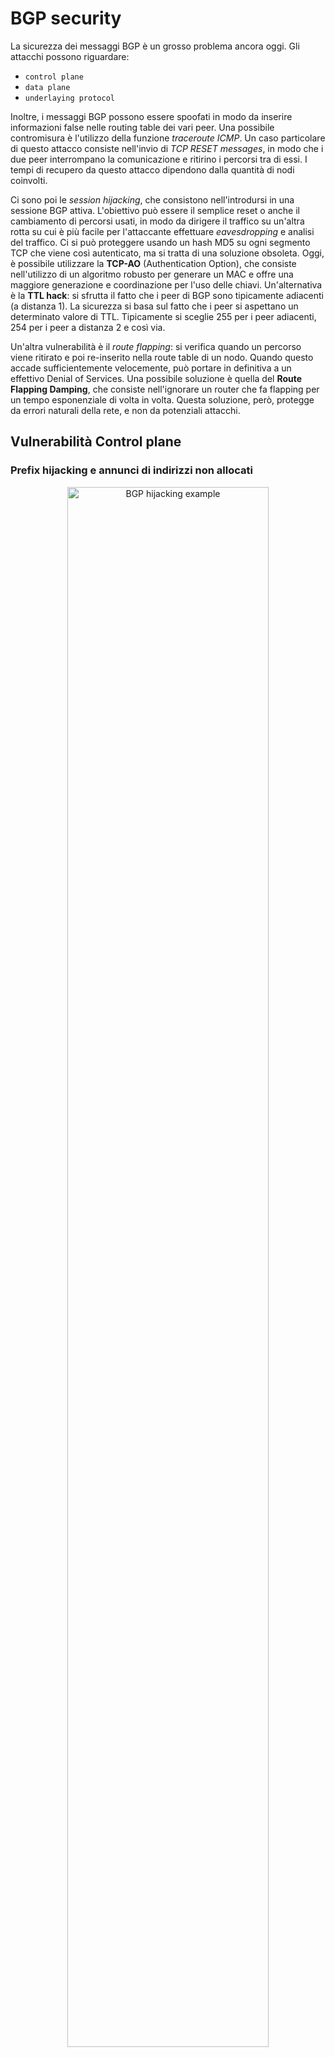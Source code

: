 # BGP security

La sicurezza dei messaggi BGP è un grosso problema ancora oggi. Gli attacchi possono riguardare:
- `control plane`
- `data plane`
- `underlaying protocol`

Inoltre, i messaggi BGP possono essere spoofati in modo da inserire informazioni false nelle routing table dei vari peer. Una possibile contromisura è l'utilizzo della funzione _traceroute ICMP_. Un caso particolare di questo attacco consiste nell'invio di _TCP RESET messages_, in modo che i due peer interrompano la comunicazione e ritirino i percorsi tra di essi. I tempi di recupero da questo attacco dipendono dalla quantità di nodi coinvolti.

Ci sono poi le _session hijacking_, che consistono nell'introdursi in una sessione BGP attiva. L'obiettivo può essere il semplice reset o anche il cambiamento di percorsi usati, in modo da dirigere il traffico su un'altra rotta su cui è più facile per l'attaccante effettuare _eavesdropping_ e analisi del traffico. Ci si può proteggere usando un hash MD5 su ogni segmento TCP che viene così autenticato, ma si tratta di una soluzione obsoleta. Oggi, è possibile utilizzare la **TCP-AO** (Authentication Option), che consiste nell'utilizzo di un algoritmo robusto per generare un MAC e offre una maggiore generazione e coordinazione per l'uso delle chiavi. Un'alternativa è la **TTL hack**: si sfrutta il fatto che i peer di BGP sono tipicamente adiacenti (a distanza 1). La sicurezza si basa sul fatto che i peer si aspettano un determinato valore di TTL. Tipicamente si sceglie 255 per i peer adiacenti, 254 per i peer a distanza 2 e così via.

Un'altra vulnerabilità è il _route flapping_: si verifica quando un percorso viene ritirato e poi re-inserito nella route table di un nodo. Quando questo accade sufficientemente velocemente, può portare in definitiva a un effettivo Denial of Services. Una possibile soluzione è quella del **Route Flapping Damping**, che consiste nell'ignorare un router che fa flapping per un tempo esponenziale di volta in volta. Questa soluzione, però, protegge da errori naturali della rete, e non da potenziali attacchi.


## Vulnerabilità Control plane

### Prefix hijacking e annunci di indirizzi non allocati
<div style="text-align: center">
<img src="./images/BGP_hijacking_example.png" alt="BGP hijacking example" style="width: 80%;">
</div>
<br>

Nell'immagine di esempio precedente, si può osservare che `AS64500` genera un annuncio per l'indirizzo di rete `192.0.2.0/24`. Lo stesso fa `AS64510` in modo illecito. Per una porzione degli AS presenti, il path più breve è quello illecito e quindi il traffico verrà rediretto verso quell'AS, senza mai arrivare a destinazione. La stessa cosa succede se si genera un prefisso di rete _più specifico_ rispetto a uno precedentemente annunciato: infatti il protocollo IP si basa sul _longest prefix match_. 

Il problema opposto è quello di generare un indirizzo allocato ma non usato, come fa nell'immagine `AS64503`; questo problema si chiama _prefix squatting_.

La soluzione per questo problema è quello di fare _filtering_ sui pacchetti in ingresso ma anche in uscita: potrebbero esserci errori.


### BGP UPDATE modification
I messaggi BGP contengono il campo `AS_PATH` che specifica il numero degli AS che verranno attraversati se viene seguito quel path. Un AS malevolo potrebbe rimuovere dei numeri per far sembrare il percorso più corto, in modo da far transitare su di esso anche pacchetti che normalmente non sarebbero passati di là, con l'obiettivo di aumentare i guadagni o di fare _eavedropping_ sul traffico.

Un altro esempio è quello del _Kapela-Pilosov attack_ e consisten nel sostituire l'indirizzo ip di un annuncio con uno più specifico, in modo da spingere i vicini a reindirizzare il traffico attraverso l'AS malevolo. In questo attacco l'AS-path non viene modificato, in modo da far sembrare l'annuncio leggittimo.

### Route Leaks

Si verifica quando un peer fa advertising di un route per cui non dovrebbe. Infatti non tutte le rotte devono essere conosciute dai peer: questo dipende dalla natura del collegamento: ad esempio, se tra due AS c'è una relazione di tipo `P2C` (vedi notazione), non è necessario che il provider annunci al customer la rotta per un certo prefisso P; Questo però può capitare a causa di un attacco oppure a causa di una miscunfigurazione.
Le conseguenze per questa "vulnerabilità" sono:
- dirottamento del traffico: ciò implica una eventuale analisi malevola del traffico
- sovraccarico di un router se il route leak riguarda diversi router contemporaneamente: c'è un picco di traffico inatteso che causa il drop di diversi pacchetti e può causare un DoS

La soluzione principale per questo problema è l'applicazione di filtri. Esistono dei database che contengono le informazioni di routing dichiarate dagli operatori di rete: sono gli _Internet Regional Registries_ (IRRs) e i _Routing Internet Registries_ (RIRs). Le informazioni contenute qui vengono spesso usate dai router BGP per creare i filtri.


## RPKI e BGP-origin validation
Le risorse allocate e le politiche di routing sono disponibili negli _Regional Internet Registries_ (RIRs) e _Internet Routing Registries_ (IRRs). Sono una sorta di database che memorizzano l'associazione tra AS e prefissi: forniscono le rotte dichiare dagli operatori. Per essere affidabili, questi dati devono essere autenticati: nasce quindi RPKI per certificare le informazioni di routing. C'è una gerarchia:
```
                       IANA 
                        |
                       RIRs  <--- continentali
             ...........|...........
             |                     |
            ISP               enterprises
 ............|............
 |           |           |
ISP       customer  enterprises
```
Il meccanismo per autenticare i certificati è simile a quello per TLS: IANA ha un certificato self-signed e firmerà un certificato per i RIRs. RIRs possono firmare col proprio certificato quelli degli ISP e così via.
La certificazione delle risorse può avvenire in due modi differenti:
- `hosted`: anche detta _End-Entity_; l'organizzazione gestisce direttamente i propri certificati e firma in prima persona i certificati ai propri blocchi di indirizzi IP. Questi approccio offre un'alta autonomia all'organizzazione ma aumenta la difficoltà nella gestione dei certificati.
- `delegated`: anche detta _Certification-Authority_; l'organizzazione delega un'autorità per gestire i propri certificati e firmare quelli dei propri blocchi di indirizzi IP. Questa modalità semplifica la gestione delle certificazioni, ma introduce una dipendenza critica dalla CA.

L'ultimo anello della catena delle certificazioni sono le _Route Origin Authorization_ (ROA) e sono quelle che offrono effettivamente il bind tra indirizzo IP e l'AS che può annunciarlo. Poiché queste ROAs sono memorizzate negli RIRs, quando un router riceve un update deve recuperare queste informazioni. Per motivi di scalabilità, ogni ISP ha un _cache server_ per le ROA: il router che riceve l'update interagisce col server per cercare delle ROA valide utilizzando opportuni protocolli e, se le trova, deve poi verificare tutta la catena dei certificati attraverso il _BGP Origin Validatio process_ (BGP-OV process).
```
--------------------            -------------  
| AS-1             |            | RPKI      | 
|                  |            |           |
|R----Cache server-|------------|RRIs---ROA |  
--------------------            ------------- 
```

L'interazione tra il router R e il cache server avviene tramite un protocollo chiamato _RPKI-to-router_ (RTR), mentre l'interazione tra il cache server e l'RPKI si usano _rsync protocol_ oppure il _RPKI Repository Delta Protocol_ (RRDP), detto anche semplicemente _delta protocol_.

L'AS di origini di un update è quindi considerato valido se:
1. la coppia (prefisso IP - AS di origine) è valida
2. la lunghezza massima del prefisso memorizzata nelle ROA è minore della lunghezza del prefisso dell'annuncio
3. C'è un mismatch con la catena 

Altrimenti è considerato invalido. Se invece non viene trovata una ROA corrispondente alla rotta annunciata il percorso è marcato come NotFound.

Ecco un esempio ad alto livello di catena di certificati RPKI:
<div style="text-align: center">
<img src="./images/RPLI_certificate_chain_example.png" alt="RPLI certificate chain example" style="width: 80%;">
</div>
<br>

Il processo di BGP-OV è usato anche nella scelta del best-route e dipende dalle policy che si hanno coi customers; possibili policies sono:
- tag-only: i risultati di BGP-OV sono usati solo per taggare i date e fare log per diagnosi
- prefer-valid: si preferiscono percorsi validi
- drop-invalid: non si seguono path non validi

## Forged-origin hijacks
Nonostante RPKI, si è vulnerabili a _forged-origin attack_: un attaccante può fingersi in mezzo fra la vera origine e il router destinatario dell'update, con conseguente dirottamento del traffico.
<div style="text-align: center">
<img src="./images/forged-origin_hijacks.png" alt="forged-origin hijacks example" style="width: 80%;">
</div>
<br>

> RPKI non basta perché serve ad autenticare **l'origine** dell'update, non tutto il percorso.

La soluzione a questo attacco l'utilizzo di BGPsec, un protocollo pensato per difendersi da questo attacco sfruttando il _Path-Validation_. Ogni AS che implementa BGP-PV ha un router con un certificato. Ogni volta che un router riceve un update, prima di inoltrarlo lo firma con la sua chiave privata. Tra le informazioni che vengono incluse nella cifratura ci sono la _subject key identifier_ (SKI) che identifica la chiave pubblica del router e l'ASN del prossimo hop del pacchetto:

<div style="text-align: center">
<img src="./images/bgp-pv.png" alt="bgp-pv example" style="width: 80%;">
</div>
<br>

## Prefix filtering

Si basa su un insieme di policy per decidere se accettare o no un annuncio. Inoltre, il filtro viene applicato anche in uscita per evitare che vengano inviati annunci che normalmente non si dovrebbe propagare. L'idea alla base è quella di controllare il tipo di relazione che si ha con l'AS che invia o verso cui si invia un annuncio. I prefissi da filtrare possono essere di diversi tipi:
- Prefissi non allocati: prefissi che IANA non ha assegnato a nessuno. È buona norma filtrarli sempre
- Prefissi controllati da un AS: se un AS riceve un annuncio con un prefisso che controlla lui stesso, è buona norma propagarli solo se il prefisso è _multi-homed_
- Prefissi troppo lunghi: tipicamente un ISP non accetta prefissi più lunghi di `/24` per IPv4 o di `/48` per IPv6. Inoltre, alcuni ISP potrebbero filtrare anche prefissi corti: infatti l'istradamento si basa sul _longest prefix_, quindi, ad esempio, non ha senso accettare `/4` se si dispone già di un prefisso `/8`.
- Route di default: l'indirizzo di default per IPv4 è `0.0.0.0/0` e andrebbe sempre filtrato, tranne in situazioni particolari
- Prefisso IXP-LAN: si accetta solo se l'annuncio proviene dal root server dell'Internet Exchange Point (IXP)


### Route-Leaks solution
Una soluzione `intra-AS` prevede di utilizzare internamente `BGP-large community`. Si tratta di un'estensione BGP che tagga i messaggi con la relazione che l'AS attuale ha con l'AS che lo ha propagato. In questo modo, quando il messaggio viene propagato e raggiunge un altro bordo della rete per essere inoltrato, si può filtrare ed evitare un route leak. In particolare, gli annunci che arrivano da un `customer` possono essere propagati verso chiunque, mentre se arrivano da un `lateral peer`, il comportamento dipende dalla relazione specifica: l'inoltro è permesso soltanto se si offrono funzionalità di _transit_.

Soluzioni `inter-AS` cercano invece di non propagare un route-leak piuttosto che prevenirlo: l'idea è che ogni AS dovrebbe essere in grado di identificarlo e non propagarlo.


## Autonomous System Provider Authorization (ASPA) 
Si tratta di una soluzione crittografica al route leak. L'ieda alla base è quella di memorizzare nell'RPKI quale relazione c'è tra gli AS. In questo modo, quando un BGP riceve un annuncio, è in grado di verificare se le varie coppie adiacenti nell'AS-path hanno i permessi di inoltrare i messaggi. Si ottengono dall'RPKI le seguenti informazioni:
- Customer AS ID (CAS): memorizza l'id dell'AS sender per cui si vuole controllare se l'inoltro è lecito
- Set of Provider AS (SPAS): memorizza gli id degli AS verso cui il CAS può inviare annunci

> Se un AS A ha funzionalità di transit per un suo peer laterale B, allora nella lista di provider di B ci sarà anche A


<div style="text-align: center">
<img src="./images/ASPA_upstream_example.png" alt="ASPA upstream example" style="width: 80%;">
</div>
<br>





## Notazione

### Tipi di AS

- `transit provider`: è un AS che fornisce i servizi per connettere i suoi clienti al resto di internet
- `customer AS`: è un AS che è connesso a uno o più `transit provider` ma può essere coinvolto in relazioni di peering o può avere altri AS a livello gerarchico inferiore
- `stub customer`: è un customer AS che però non è coinvolto in peering laterali e non ha AS al livello più basso
- `leaf customer`: è uno stub con un solo exit point


### Tipi di relazioni tra AS

- `Provider to Customer (P2C)`: relazione in cui un provider offre connettività a un cliente. 
- `Customer to Provider (C2P)`: relazione in cui un cliente riceve connettività da un provider
- `Peer-to-Peer (P2P)`: relazione laterale alla pari in cui gli AS si collegano senza una relazione cliente-fornitore. Queste relazioni possono generare connessioni di tipo:
    - `Public Peering`, in cui gli operatori si connettono attraverso un punto di interscambio (IXP) per scambiare traffico tra loro. Tipicamente le parti coinvolte pagano per collegarsi tramite IXP.
    - `Private (Bilateral) Peering`: gli operatori coinvolti si collegano direttamente tra loro senza un elemento pubblico intermedio. Poiché tipicamente le reti coinvolte non pagano per interconnettersi, questo tipo di relazione è più vantaggiosa nel caso di grande traffico tra le reti coinvolte.

    Il vantaggio di avere una `private peering` rispetto a una `public peering` è quello di poter stabilire delle policies sulla privacy e la confidenzialità dei dati. Questo è però costoso, e potrebbe essere uno svantaggio nel caso di dati non particolarmente sensibili.




